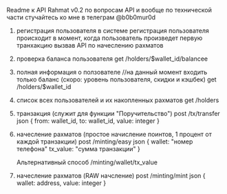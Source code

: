Readme к API Rahmat v0.2
по вопросам API и вообще по технической части стучайтесь ко мне в телеграм @b0b0mur0d

1. регистрация пользователя в системе
    регистрация пользователя происходит в момент, когда пользователь произведет первую транхакцию вызвав API по начеслению рахматов

2. проверка баланса пользователя
get /holders/$wallet_id/balancee

<!-- проверка уровня пользователя
get /holders/address/balance -->

3. полная информация о ползователе   //на данный момент входить только баланс (скоро: уровень пользователя, скидки и кэшбек)
get /holders/$wallet_id

4. список всех пользователей и их накопленных рахматов 
get /holders

5. транзакция (служит для функции "Поручительство") 
post /tx/transfer
json {
    from: wallet_id,
    to: wallet_id,
    value: integer
}

6. начесление рахматов (простое начисление поинтов, 1 процент от каждой транзакции)
post /minting/easy
json {
    wallet: "номер телефона"
    tx_value: "сумма транзакции"
}

    Альтернативный способ /minting/wallet/tx_value


7. начесление рахматов  (RAW начсление)
post /minting/mint
json {
    wallet: address,
    value: integer
}
